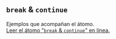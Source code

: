 ## `break` & `continue`

Ejemplos que acompañan el átomo.  
[Leer el átomo "`break` & `continue`" en línea.](https://stepik.org/lesson/171439/step/1)